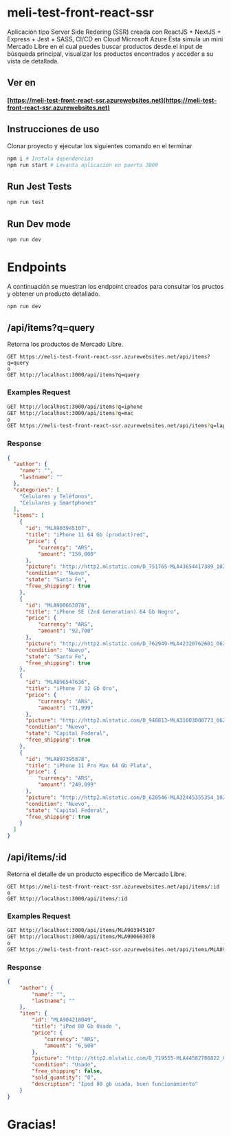 # meli-test-front-react-ssr

Aplicación tipo Server Side Redering (SSR) creada con ReactJS + NextJS + Express + Jest + SASS, CI/CD en Cloud Microsoft Azure
Esta simula un mini Mercado Libre en el cual puedes buscar productos desde el input de búsqueda principal,
visualizar los productos encontrados y acceder a su vista de detallada.

## Ver en
#### [https://meli-test-front-react-ssr.azurewebsites.net](https://meli-test-front-react-ssr.azurewebsites.net)


## Instrucciones de uso

Clonar proyecto y ejecutar los siguientes comando en el terminar

```bash
npm i # Instala dependencias 
npm run start # Levanta aplicación en puerto 3000 
```

## Run Jest Tests

```bash
npm run test
```

## Run Dev mode

```bash
npm run dev
```


# Endpoints

A continuación se muestran los endpoint creados para consultar los pructos y obtener un producto detallado.

```bash
npm run dev
```

## /api/items?q=query

Retorna los productos de Mercado Libre.

```http
GET https://meli-test-front-react-ssr.azurewebsites.net/api/items?q=query
o
GET http://localhost:3000/api/items?q=query
```

### Examples Request
```bash
GET http://localhost:3000/api/items?q=iphone
GET http://localhost:3000/api/items?q=mac
o
GET https://meli-test-front-react-ssr.azurewebsites.net/api/items?q=laptop
```

### Response
```json
{
  "author": {
    "name": "",
    "lastname": ""
  },
  "categories": [
    "Celulares y Teléfonos",
    "Celulares y Smartphones"
  ],
  "items": [
    {
      "id": "MLA903945107",
      "title": "iPhone 11 64 Gb (product)red",
      "price": {
          "currency": "ARS",
          "amount": "159,000"
      },
      "picture": "http://http2.mlstatic.com/D_751765-MLA43654417389_102020-I.jpg",
      "condition": "Nuevo",
      "state": "Santa Fe",
      "free_shipping": true
    },
    {
      "id": "MLA900663078",
      "title": "iPhone SE (2nd Generation) 64 Gb Negro",
      "price": {
          "currency": "ARS",
          "amount": "92,700"
      },
      "picture": "http://http2.mlstatic.com/D_762949-MLA42320762601_062020-I.jpg",
      "condition": "Nuevo",
      "state": "Santa Fe",
      "free_shipping": true
    },
    {
      "id": "MLA896547636",
      "title": "iPhone 7 32 Gb Oro",
      "price": {
          "currency": "ARS",
          "amount": "71,999"
      },
      "picture": "http://http2.mlstatic.com/D_948813-MLA31003000773_062019-I.jpg",
      "condition": "Nuevo",
      "state": "Capital Federal",
      "free_shipping": true
    },
    {
      "id": "MLA897395878",
      "title": "iPhone 11 Pro Max 64 Gb Plata",
      "price": {
          "currency": "ARS",
          "amount": "249,099"
      },
      "picture": "http://http2.mlstatic.com/D_620546-MLA32445355354_102019-I.jpg",
      "condition": "Nuevo",
      "state": "Capital Federal",
      "free_shipping": true
    }
  ]
}
```

## /api/items/:id 

Retorna el detalle de un producto especifico de Mercado Libre.

```http
GET https://meli-test-front-react-ssr.azurewebsites.net/api/items/:id
o
GET http://localhost:3000/api/items/:id 
```

### Examples Request
```bash
GET http://localhost:3000/api/items/MLA903945107
GET http://localhost:3000/api/items/MLA900663078
o
GET https://meli-test-front-react-ssr.azurewebsites.net/api/items/MLA896547636
```

### Response
```json
{
    "author": {
        "name": "",
        "lastname": ""
    },
    "item": {
        "id": "MLA904218049",
        "title": "iPod 80 Gb Usado ",
        "price": {
            "currency": "ARS",
            "amount": "6,500"
        },
        "picture": "http://http2.mlstatic.com/D_719555-MLA44582786822_012021-I.jpg",
        "condition": "Usado",
        "free_shipping": false,
        "sold_quantity": "0",
        "description": "Ipod 80 gb usado, buen funcionamiento"
    }
}
```

# Gracias!